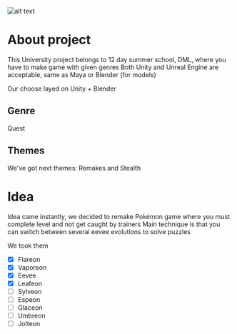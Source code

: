 ![alt text](https://i.imgur.com/BpqWPss.png)
# About project
  This University project belongs to 12 day summer school, DML, where you have to make game with given genres
  Both Unity and Unreal Engine are acceptable, same as Maya or Blender (for models)
  
  Our choose layed on Unity + Blender

## Genre
  Quest
## Themes
  We've got next themes: Remakes and Stealth

# Idea
  Idea came instantly, we decided to remake Pokémon game where you must complete level and not get caught by trainers
  Main technique is that you can switch between several eevee evolutions to solve puzzles

  We took them
- [x] Flareon
- [x] Vaporeon
- [x] Eevee
- [x] Leafeon
- [ ] Sylveon
- [ ] Espeon
- [ ] Glaceon
- [ ] Umbreon
- [ ] Jolteon
